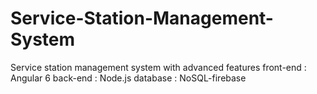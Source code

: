 # Service-Station-Management-System
Service station management system with advanced features
front-end : Angular 6
back-end : Node.js
database : NoSQL-firebase
